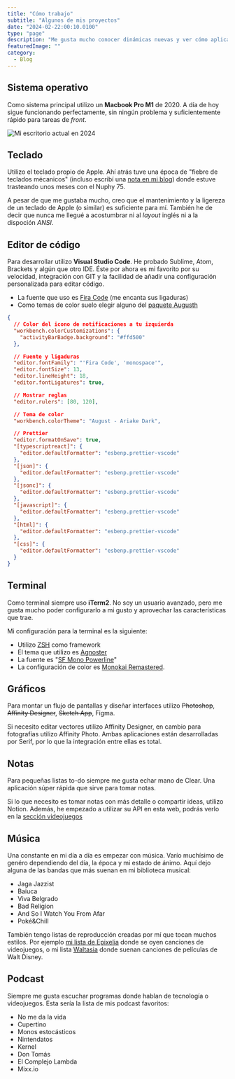 ```yaml
---
title: "Cómo trabajo"
subtitle: "Algunos de mis proyectos"
date: "2024-02-22:00:10.0100"
type: "page"
description: "Me gusta mucho conocer dinámicas nuevas y ver cómo aplicaciones o pequeños scripts facilitan el trabajo de la gente. A continuación indico qué aplicaciones utilizo en mi día a día, qué música escucho o qué utilizo para editar gráficos y construir interfaces."
featuredImage: ""
category:
  - Blog
---
```


## Sistema operativo

Como sistema principal utilizo un **Macbook Pro M1** de 2020. A día de hoy sigue funcionando perfectamente, sin ningún problema y suficientemente rápido para tareas de _front_.

![Mi escritorio actual en 2024](./caoc.jpg)

## Teclado

Utilizo el teclado propio de Apple. Ahí atrás tuve una época de "fiebre de teclados mécanicos" (incluso escribí una [nota en mi blog](blog/nuphy-air-75)) donde estuve trasteando unos meses con el Nuphy 75.

A pesar de que me gustaba mucho, creo que el mantenimiento y la ligereza de un teclado de Apple (o similar) es suficiente para mí. También he de decir que nunca me llegué a acostumbrar ni al _layout_ inglés ni a la dispoción _ANSI_.

## Editor de código

Para desarrollar utilizo **Visual Studio Code**. He probado Sublime, Atom, Brackets y algún que otro IDE. Éste por ahora es mi favorito por su velocidad, integración con GIT y la facilidad de añadir una configuración personalizada para editar código.

- La fuente que uso es [Fira Code](https://github.com/tonsky/FiraCode?tab=readme-ov-file) (me encanta sus ligaduras)
- Como temas de color suelo elegir alguno del [paquete Augusth](https://marketplace.visualstudio.com/items?itemName=inci-august.august-themes)

```json
{
  // Color del icono de notificaciones a tu izquierda
  "workbench.colorCustomizations": {
    "activityBarBadge.background": "#ffd500"
  },

  // Fuente y ligaduras
  "editor.fontFamily": "'Fira Code', 'monospace'",
  "editor.fontSize": 13,
  "editor.lineHeight": 18,
  "editor.fontLigatures": true,

  // Mostrar reglas
  "editor.rulers": [80, 120],

  // Tema de color
  "workbench.colorTheme": "August - Ariake Dark",

  // Prettier
  "editor.formatOnSave": true,
  "[typescriptreact]": {
    "editor.defaultFormatter": "esbenp.prettier-vscode"
  },
  "[json]": {
    "editor.defaultFormatter": "esbenp.prettier-vscode"
  },
  "[jsonc]": {
    "editor.defaultFormatter": "esbenp.prettier-vscode"
  },
  "[javascript]": {
    "editor.defaultFormatter": "esbenp.prettier-vscode"
  },
  "[html]": {
    "editor.defaultFormatter": "esbenp.prettier-vscode"
  },
  "[css]": {
    "editor.defaultFormatter": "esbenp.prettier-vscode"
  }
}
```

## Terminal

Como terminal siempre uso **iTerm2**. No soy un usuario avanzado, pero me gusta mucho poder configurarlo a mi gusto y aprovechar las características que trae.

Mi configuración para la terminal es la siguiente:

- Utilizo [ZSH](https://ohmyz.sh) como framework
- El tema que utilizo es [Agnoster](https://github.com/agnoster/agnoster-zsh-theme)
- La fuente es "[SF Mono Powerline](https://github.com/Twixes/SF-Mono-Powerline?tab=readme-ov-file)"
- La configuración de color es [Monokai Remastered](https://github.com/mbadolato/iTerm2-Color-Schemes/tree/master?tab=readme-ov-file#monokai-remastered).

## Gráficos

Para montar un flujo de pantallas y diseñar interfaces utilizo ~~Photoshop~~, ~~Affinity Designer~~, ~~Sketch App~~, Figma.

Si necesito editar vectores utilizo Affinity Designer, en cambio para fotografías utilizo Affinity Photo. Ambas aplicaciones están desarrolladas por Serif, por lo que la integración entre ellas es total.

## Notas

Para pequeñas listas to-do siempre me gusta echar mano de Clear. Una aplicación súper rápida que sirve para tomar notas.

Si lo que necesito es tomar notas con más detalle o compartir ideas, utilizo Notion. Además, he empezado a utilizar su API en esta web, podrás verlo en la [sección videojuegos](./videojuegos)

## Música

Una constante en mi día a día es empezar con música. Varío muchísimo de genéro dependiendo del día, la época y mi estado de ánimo. Aquí dejo alguna de las bandas que más suenan en mi biblioteca musical:

- Jaga Jazzist
- Baiuca
- Viva Belgrado
- Bad Religion
- And So I Watch You From Afar
- Poké&Chill

También tengo listas de reproducción creadas por mí que tocan muchos estilos. Por ejemplo [mi lista de Epixelia](https://music.apple.com/es/playlist/epixelia/pl.u-BNA6rgWCpXPK5z?l=ca) donde se oyen canciones de videojuegos, o mi lista [Waltasia](https://music.apple.com/es/playlist/waltasia/pl.u-6mo448etZkj7EP?l=en-GB) donde suenan canciones de películas de Walt Disney.

## Podcast

Siempre me gusta escuchar programas donde hablan de tecnología o videojuegos. Esta sería la lista de mis podcast favoritos:

- No me da la vida
- Cupertino
- Monos estocásticos
- Nintendatos
- Kernel
- Don Tomás
- El Complejo Lambda
- Mixx.io
